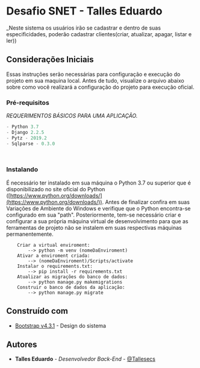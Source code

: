Desafio SNET - Talles Eduardo
=================
_Neste sistema os usuários irão se cadastrar e dentro de suas especificidades, poderão cadastrar clientes(criar, atualizar, apagar, listar e ler))

## [](#considera%C3%A7%C3%B5es-iniciais)Considerações Iniciais

Essas instruções serão necessárias para configuração e execução do projeto em sua maquina local. Antes de tudo, visualize o arquivo abaixo sobre como você realizará a configuração do projeto para execução oficial.

### [](#pr%C3%A9-requisitos)Pré-requisitos

_REQUERIMENTOS BÁSICOS PARA UMA APLICAÇÃO._

```python
- Python 3.7
- Django 2.2.5
- Pytz - 2019.2
- Sqlparse - 0.3.0




```

### [](#instalando)Instalando

É necessário ter instalado em sua máquina o Python 3.7 ou superior que é disponibilizado no site oficial do Python ([https://www.python.org/downloads/](https://www.python.org/downloads/)). Antes de finalizar confira em suas Variações de Ambiente do Windows e verifique que o Python encontra-se configurado em sua "path". Posteriormente, tem-se necessário criar e configurar a sua própria máquina virtual de desenvolvimento para que as ferramentas de projeto não se instalem em suas respectivas máquinas permanentemente.

```
	Criar a virtual enviroment:
		--> python -m venv (nomeDaEnviroment)
	Ativar a enviroment criada:
		--> (nomeDaEnviroment)/Scripts/activate
	Instalar o requirements.txt:
	    --> pip install -r requirements.txt
	Atualizar as migrações do banco de dados:
	    --> python manage.py makemigrations
	Construir o banco de dados da aplicação:
	    --> python manage.py migrate
```

## [](#constru%C3%ADdo-com)Construído com

- [Bootstrap v4.3.1](https://maxcdn.bootstrapcdn.com/bootstrap/4.3.1/css/bootstrap.min.css) - Design do sistema

  

## [](#autores)Autores

-   **Talles Eduardo** - _Desenvolvedor Back-End_ - [@Tallesecs](https://github.com/Tallesecs)

